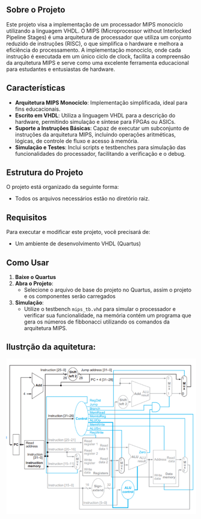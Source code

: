 ## Sobre o Projeto

Este projeto visa a implementação de um processador MIPS monociclo utilizando a linguagem VHDL. O MIPS (Microprocessor without Interlocked Pipeline Stages) é uma arquitetura de processador que utiliza um conjunto reduzido de instruções (RISC), o que simplifica o hardware e melhora a eficiência do processamento. A implementação monociclo, onde cada instrução é executada em um único ciclo de clock, facilita a compreensão da arquitetura MIPS e serve como uma excelente ferramenta educacional para estudantes e entusiastas de hardware.

## Características

- **Arquitetura MIPS Monociclo**: Implementação simplificada, ideal para fins educacionais.
- **Escrito em VHDL**: Utiliza a linguagem VHDL para a descrição do hardware, permitindo simulação e síntese para FPGAs ou ASICs.
- **Suporte a Instruções Básicas**: Capaz de executar um subconjunto de instruções da arquitetura MIPS, incluindo operações aritméticas, lógicas, de controle de fluxo e acesso à memória.
- **Simulação e Testes**: Inclui scripts e testbenches para simulação das funcionalidades do processador, facilitando a verificação e o debug.

## Estrutura do Projeto

O projeto está organizado da seguinte forma:
- Todos os arquivos necessários estão no diretório raiz.

## Requisitos

Para executar e modificar este projeto, você precisará de:

- Um ambiente de desenvolvimento VHDL (Quartus)

## Como Usar

1. **Baixe o Quartus**
2. **Abra o Projeto**:
   - Selecione o arquivo de base do projeto no Quartus, assim o projeto e os componentes serão carregados
3. **Simulação**:
   - Utilize o testbench `mips_tb.vhd` para simular o processador e verificar sua funcionalidade, na memória contém um programa que gera os números de fibbonacci utilizando os comandos da arquitetura MIPS.

## Ilustrção da aquitetura:
<img src="./mips.png">



